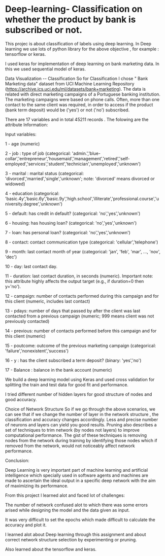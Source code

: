 # Deep-learning- Classification on whether the product by bank is subscribed or not.

This projec is about classification of labels using deep learning. In Deep learning we use lots of python library for the above objective , for example : tensorflow or keras.

I used keras for implementation of deep learning on bank marketing data. In this we used sequential model of keras.

Data Visualization -- Classification
So for Classification I chose " Bank Marketing data" dataset from UCI Machine Learning Repository (https://archive.ics.uci.edu/ml/datasets/bank+marketing). The data is related with direct marketing campaigns of a Portuguese banking institution. The marketing campaigns were based on phone calls. Often, more than one contact to the same client was required, in order to access if the product (bank term deposit) would be ('yes') or not ('no') subscribed.

There are 17 variables and in total 45211 records . The folowing are the attribute Information:

Input variables:

1 - age (numeric)

2 - job : type of job (categorical: 'admin.','blue-collar','entrepreneur','housemaid','management','retired','self-employed','services','student','technician','unemployed','unknown')

3 - marital : marital status (categorical: 'divorced','married','single','unknown'; note: 'divorced' means divorced or widowed)

4 - education (categorical: 'basic.4y','basic.6y','basic.9y','high.school','illiterate','professional.course','university.degree','unknown')

5 - default: has credit in default? (categorical: 'no','yes','unknown')

6 - housing: has housing loan? (categorical: 'no','yes','unknown')

7 - loan: has personal loan? (categorical: 'no','yes','unknown')

8 - contact: contact communication type (categorical: 'cellular','telephone')

9 - month: last contact month of year (categorical: 'jan', 'feb', 'mar', ..., 'nov', 'dec')

10 - day: last contact day.

11 - duration: last contact duration, in seconds (numeric). Important note: this attribute highly affects the output target (e.g., if duration=0 then y='no').

12 - campaign: number of contacts performed during this campaign and for this client (numeric, includes last contact)

13 - pdays: number of days that passed by after the client was last contacted from a previous campaign (numeric; 999 means client was not previously contacted)

14 - previous: number of contacts performed before this campaign and for this client (numeric)

15 - poutcome: outcome of the previous marketing campaign (categorical: 'failure','nonexistent','success')

16 - y : has the client subscribed a term deposit? (binary: 'yes','no')

17 - Balance : balance in the bank account (numeric)


We build a deep learning model using Keras and used cross validation for splitting the train and test data for good fit and performance.

I tried different number of hidden layers for good structure of nodes and good accuracy.

Choice of Network Structure
So if we go through the above scenarios, we can see that if we change the number of layer in the network structure , the classification and accuracy changes accordingly. Less and precise number of neurons and layers can yield you good results. Pruning also describes a set of techniques to trim network (by nodes not layers) to improve computational performance. The gist of these techniques is removing nodes from the network during training by identifying those nodes which if removed from the network, would not noticeably affect network performance.

Conclusion:

Deep Learning is very important part of machine learning and artificial intelligence which specially used in software agents and machines are made to ascertain the ideal output in a specific deep network with the aim of maximizing its performance.

From this project I learned alot and faced lot of challenges:

The number of network confused alot to which there was some errors arised while designing the model and the data given as input.

It was very difficult to set the epochs which made difficult to calculate the accuracy and plot it.

I learned alot about Deep learning through this assignment and about correct network structure selection by experimenting or pruning.

Also learned about the tensorflow and keras.

